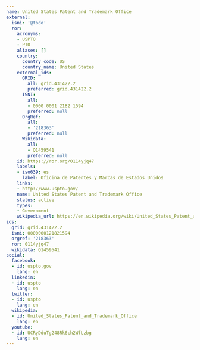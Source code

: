 ```yaml
---
name: United States Patent and Trademark Office
external:
  isni: '@todo'
  ror:
    acronyms:
    - USPTO
    - PTO
    aliases: []
    country:
      country_code: US
      country_name: United States
    external_ids:
      GRID:
        all: grid.431422.2
        preferred: grid.431422.2
      ISNI:
        all:
        - 0000 0001 2182 1594
        preferred: null
      OrgRef:
        all:
        - '218363'
        preferred: null
      Wikidata:
        all:
        - Q1459541
        preferred: null
    id: https://ror.org/0114yjq47
    labels:
    - iso639: es
      label: Oficina de Patentes y Marcas de Estados Unidos
    links:
    - http://www.uspto.gov/
    name: United States Patent and Trademark Office
    status: active
    types:
    - Government
    wikipedia_url: https://en.wikipedia.org/wiki/United_States_Patent_and_Trademark_Office
ids:
  grid: grid.431422.2
  isni: 0000000121821594
  orgref: '218363'
  ror: 0114yjq47
  wikidata: Q1459541
social:
  facebook:
  - id: uspto.gov
    lang: en
  linkedin:
  - id: uspto
    lang: en
  twitter:
  - id: uspto
    lang: en
  wikipedia:
  - id: United_States_Patent_and_Trademark_Office
    lang: en
  youtube:
  - id: UCRyDduTg248Rk6ch2WfLzbg
    lang: en
---
```

